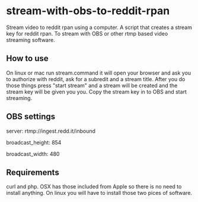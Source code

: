 # stream-with-obs-to-reddit-rpan
Stream video to reddit rpan using a computer.
A script that creates a stream key for reddit rpan. To stream with OBS or other rtmp based video streaming software.

## How to use
On linux or mac run stream.command it will open your browser and ask you to authorize with reddit, ask for a subredit and a stream title. After you do those things press "start stream" and a stream will be created and the stream key will be given you you. Copy the stream key in to OBS and start streaming.

## OBS settings
server: rtmp://ingest.redd.it/inbound

broadcast_height: 854

broadcast_width: 480


## Requirements
curl and php. OSX has those included from Apple so there is no need to install anything. On linux you will have to install those two pices of software.
